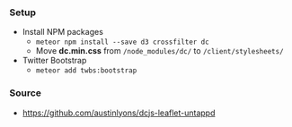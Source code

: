### Setup

+ Install NPM packages
    - `meteor npm install --save d3 crossfilter dc`
	- Move **dc.min.css** from `/node_modules/dc/` to `/client/stylesheets/`
+ Twitter Bootstrap
	- `meteor add twbs:bootstrap`

### Source

+ https://github.com/austinlyons/dcjs-leaflet-untappd